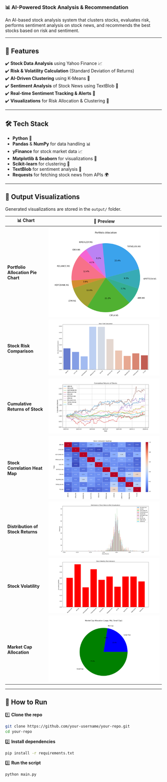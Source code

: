 ### **📊 AI-Powered Stock Analysis & Recommendation**

An AI-based stock analysis system that clusters stocks, evaluates risk, performs sentiment analysis on stock news, and recommends the best stocks based on risk and sentiment.

---

## 🚀 **Features**

✔️ **Stock Data Analysis** using Yahoo Finance 📈  
✔️ **Risk & Volatility Calculation** (Standard Deviation of Returns)  
✔️ **AI-Driven Clustering** using K-Means 🤖  
✔️ **Sentiment Analysis** of Stock News using TextBlob 📰  
✔️ **Real-time Sentiment Tracking & Alerts** 🚨  
✔️ **Visualizations** for Risk Allocation & Clustering 🎨

---

## 🛠 **Tech Stack**

- **Python** 🐍
- **Pandas** & **NumPy** for data handling 📊
- **yFinance** for stock market data 📈
- **Matplotlib & Seaborn** for visualizations 🎨
- **Scikit-learn** for clustering 🤖
- **TextBlob** for sentiment analysis 📰
- **Requests** for fetching stock news from APIs 🌍

---

## 📸 **Output Visualizations**

Generated visualizations are stored in the `output/` folder.

| 📊 Chart                           | 📸 Preview                                     |
| ---------------------------------- | ---------------------------------------------- |
| **Portfolio Allocation Pie Chart** | ![Portfolio Allocation](Output/1.png)          |
| **Stock Risk Comparison**          | ![Stock Risk Comparison](Output/2.png)         |
| **Cumulative Returns of Stock**    | ![Cumulative Returns of Stock](Output/3.png)   |
| **Stock Correlation Heat Map**     | ![Stock Correlation Heat Map](Output/4.png)    |
| **Distribution of Stock Returns**  | ![Distribution of Stock Returns](Output/5.png) |
| **Stock Volatility**               | ![Stock Volatility](Output/6.png)              |
| **Market Cap Allocation**          | ![Market Cap Allocation](Output/7.png)         |

---

## 🔧 **How to Run**

1️⃣ **Clone the repo**

```sh
git clone https://github.com/your-username/your-repo.git
cd your-repo
```

2️⃣ **Install dependencies**

```sh
pip install -r requirements.txt
```

3️⃣ **Run the script**

```sh
python main.py
```
